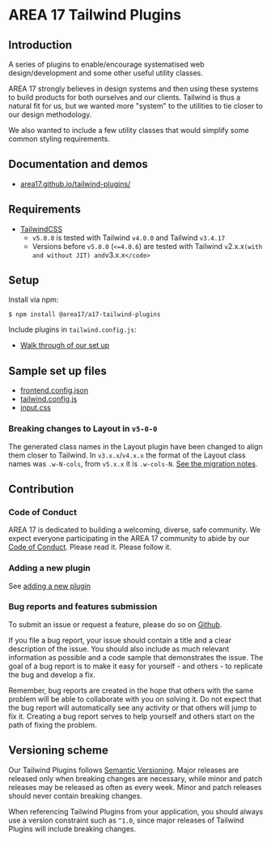 # AREA 17 Tailwind Plugins

## Introduction

A series of plugins to enable/encourage systematised web design/development and some other useful utility classes.

AREA 17 strongly believes in design systems and then using these systems to build products for both ourselves and our clients. Tailwind is thus a natural fit for us, but we wanted more "system" to the utilities to tie closer to our design methodology.

We also wanted to include a few utility classes that would simplify some common styling requirements.

## Documentation and demos

* [area17.github.io/tailwind-plugins/](https://area17.github.io/tailwind-plugins/)

## Requirements

* [TailwindCSS](https://tailwindcss.com/)
  * `v5.0.0` is tested with Tailwind `v4.0.0` and Tailwind `v3.4.17`
  * Versions before `v5.0.0` (`<=4.0.6`) are tested with Tailwind `v`2.x.x` (with and without JIT) and `v3.x.x`</code>`

## Setup

Install via npm:

```shell
$ npm install @area17/a17-tailwind-plugins
```

Include plugins in `tailwind.config.js`:
* [Walk through of our set up](https://area17.github.io/tailwind-plugins/Setup.html)

## Sample set up files

* [frontend.config.json](https://github.com/area17/tailwind-plugins/blob/main/docs/frontend.config.json)
* [tailwind.config.js](https://github.com/area17/tailwind-plugins/blob/main/docs/tailwind.config.js)
* [input.css](https://github.com/area17/tailwind-plugins/blob/main/docs/input.css)

### Breaking changes to Layout in `v5-0-0`

The generated class names in the Layout plugin have been changed to align them closer to Tailwind. In `v3.x.x`/`v4.x.x` the format of the Layout class names was `.w-N-cols`, from `v5.x.x` it is `.w-cols-N`.
[See the migration notes](https://area17.github.io/tailwind-plugins/Layout.html#v5-0-0).

## Contribution

### Code of Conduct

AREA 17 is dedicated to building a welcoming, diverse, safe community. We expect everyone participating in the AREA 17 community to abide by our [Code of Conduct](CODE_OF_CONDUCT.md). Please read it. Please follow it.

### Adding a new plugin

See [adding a new plugin](https://github.com/area17/tailwind-plugins/tree/main/docs#adding-a-new-plugin)

### Bug reports and features submission

To submit an issue or request a feature, please do so on [Github](https://github.com/area17/tailwind-plugins/issues).

If you file a bug report, your issue should contain a title and a clear description of the issue. You should also include as much relevant information as possible and a code sample that demonstrates the issue. The goal of a bug report is to make it easy for yourself - and others - to replicate the bug and develop a fix.

Remember, bug reports are created in the hope that others with the same problem will be able to collaborate with you on solving it. Do not expect that the bug report will automatically see any activity or that others will jump to fix it. Creating a bug report serves to help yourself and others start on the path of fixing the problem.

## Versioning scheme

Our Tailwind Plugins follows [Semantic Versioning](https://semver.org/). Major releases are released only when breaking changes are necessary, while minor and patch releases may be released as often as every week. Minor and patch releases should never contain breaking changes.

When referencing Tailwind Plugins from your application, you should always use a version constraint such as `^1.0`, since major releases of Tailwind Plugins will include breaking changes.

